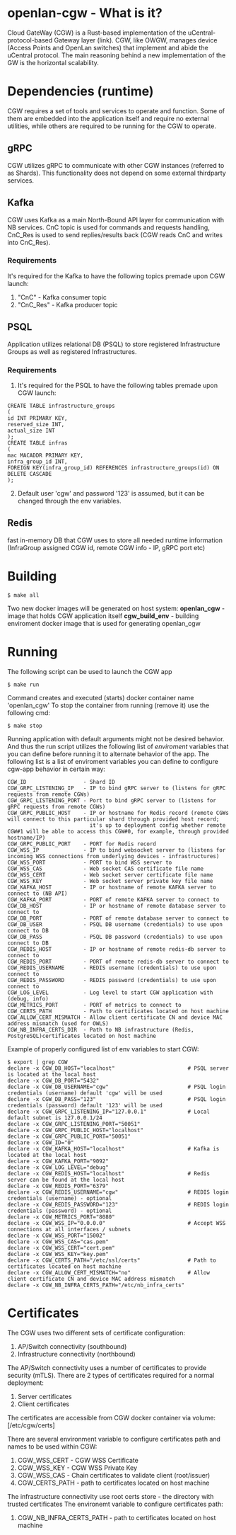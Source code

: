# openlan-cgw - What is it?
Cloud GateWay (CGW) is a Rust-based implementation of the uCentral-protocol-based Gateway layer (link).
CGW, like OWGW, manages device (Access Points and OpenLan switches) that implement and abide the uCentral protocol.
The main reasoning behind a new implementation of the GW is the horizontal scalability.
# Dependencies (runtime)
CGW requires a set of tools and services to operate and function. Some of them are embedded into the application itself and require no external utilities,
while others are required to be running for the CGW to operate.
## gRPC
CGW utilizes gRPC to communicate with other CGW instances (referred to as Shards). This functionality does not depend on some external thirdparty services.
## Kafka
CGW uses Kafka as a main North-Bound API layer for communication with NB services. CnC topic is used for commands and requests handling, CnC_Res is used to send replies/results back (CGW reads CnC and writes into CnC_Res).
### Requirements
It's required for the Kafka to have the following topics premade upon CGW launch:
1. "CnC"     - Kafka consumer topic
2. "CnC_Res" - Kafka producer topic
## PSQL
Application utilizes relational DB (PSQL) to store registered Infrastructure Groups as well as registered Infrastructures.
### Requirements
1. It's required for the PSQL to have the following tables premade upon CGW launch:
```
CREATE TABLE infrastructure_groups
(
id INT PRIMARY KEY,
reserved_size INT,
actual_size INT
);
CREATE TABLE infras
(
mac MACADDR PRIMARY KEY,
infra_group_id INT,
FOREIGN KEY(infra_group_id) REFERENCES infrastructure_groups(id) ON DELETE CASCADE
);
```
2. Default user 'cgw' and password '123' is assumed, but it can be changed through the env variables.
## Redis
fast in-memory DB that CGW uses to store all needed runtime information (InfraGroup assigned CGW id, remote CGW info - IP, gRPC port etc)
# Building
```console
$ make all
```
Two new docker images will be generated on host system:
**openlan_cgw** - image that holds CGW application itself
**cgw_build_env** - building enviroment docker image that is used for generating openlan_cgw
# Running
The following script can be used to launch the CGW app
```console
$ make run
```
Command creates and executed (starts) docker container name 'openlan_cgw'
To stop the container from running (remove it) use the following cmd:
```console
$ make stop
```
Running application with default arguments might not be desired behavior.
And thus the run script utilizes the following list of *enviroment* variables that you can define before running it to alternate behavior of the app.
The following list is a list of enviroment variables you can define to configure cgw-app behavior in certain way:
```
CGW_ID                  - Shard ID
CGW_GRPC_LISTENING_IP   - IP to bind gRPC server to (listens for gRPC requests from remote CGWs)
CGW_GRPC_LISTENING_PORT - Port to bind gRPC server to (listens for gRPC requests from remote CGWs)
CGW_GRPC_PUBLIC_HOST    - IP or hostname for Redis record (remote CGWs will connect to this particular shard through provided host record;
                          it's up to deployment config whether remote CGW#1 will be able to access this CGW#0, for example, through provided hostname/IP)
CGW_GRPC_PUBLIC_PORT    - PORT for Redis record
CGW_WSS_IP              - IP to bind websocket server to (listens for incoming WSS connections from underlying devices - infrastructures)
CGW_WSS_PORT            - PORT to bind WSS server to
CGW_WSS_CAS             - Web socket CAS certificate file name
CGW_WSS_CERT            - Web socket server certificate file name
CGW_WSS_KEY             - Web socket server private key file name
CGW_KAFKA_HOST          - IP or hostname of remote KAFKA server to connect to (NB API)
CGW_KAFKA_PORT          - PORT of remote KAFKA server to connect to
CGW_DB_HOST             - IP or hostname of remote database server to connect to
CGW_DB_PORT             - PORT of remote database server to connect to
CGW_DB_USER             - PSQL DB username (credentials) to use upon connect to DB
CGW_DB_PASS             - PSQL DB password (credentials) to use upon connect to DB
CGW_REDIS_HOST          - IP or hostname of remote redis-db server to connect to
CGW_REDIS_PORT          - PORT of remote redis-db server to connect to
CGW_REDIS_USERNAME      - REDIS username (credentials) to use upon connect to
CGW_REDIS_PASSWORD      - REDIS password (credentials) to use upon connect to
CGW_LOG_LEVEL           - Log level to start CGW application with (debug, info)
CGW_METRICS_PORT        - PORT of metrics to connect to
CGW_CERTS_PATH          - Path to certificates located on host machine
CGW_ALLOW_CERT_MISMATCH - Allow client certificate CN and device MAC address mismatch (used for OWLS)
CGW_NB_INFRA_CERTS_DIR  - Path to NB infrastructure (Redis, PostgreSQL)certificates located on host machine
```

Example of properly configured list of env variables to start CGW:
```console
$ export | grep CGW
declare -x CGW_DB_HOST="localhost"                       # PSQL server is located at the local host
declare -x CGW_DB_PORT="5432"
declare -x CGW_DB_USERNAME="cgw"                         # PSQL login credentials (username) default 'cgw' will be used
declare -x CGW_DB_PASS="123"                             # PSQL login credentials (password) default '123' will be used
declare -x CGW_GRPC_LISTENING_IP="127.0.0.1"             # Local default subnet is 127.0.0.1/24
declare -x CGW_GRPC_LISTENING_PORT="50051"
declare -x CGW_GRPC_PUBLIC_HOST="localhost"
declare -x CGW_GRPC_PUBLIC_PORT="50051"
declare -x CGW_ID="0"
declare -x CGW_KAFKA_HOST="localhost"                    # Kafka is located at the local host
declare -x CGW_KAFKA_PORT="9092"
declare -x CGW_LOG_LEVEL="debug"
declare -x CGW_REDIS_HOST="localhost"                    # Redis server can be found at the local host
declare -x CGW_REDIS_PORT="6379"
declare -x CGW_REDIS_USERNAME="cgw"                      # REDIS login credentials (username) - optional
declare -x CGW_REDIS_PASSWORD="123"                      # REDIS login credentials (password) - optional
declare -x CGW_METRICS_PORT="8080"
declare -x CGW_WSS_IP="0.0.0.0"                          # Accept WSS connections at all interfaces / subnets
declare -x CGW_WSS_PORT="15002"
declare -x CGW_WSS_CAS="cas.pem"
declare -x CGW_WSS_CERT="cert.pem"
declare -x CGW_WSS_KEY="key.pem"
declare -x CGW_CERTS_PATH="/etc/ssl/certs"               # Path to certificates located on host machine
declare -x CGW_ALLOW_CERT_MISMATCH="no"                  # Allow client certificate CN and device MAC address mismatch
declare -x CGW_NB_INFRA_CERTS_PATH="/etc/nb_infra_certs"
```
# Certificates
The CGW uses two different sets of certificate configuration:
1. AP/Switch connectivity (southbound)
2. Infrastructure connectivity (northbound)

The AP/Switch connectivity uses a number of certificates to provide security (mTLS).
There are 2 types of certificates required for a normal deployment:
1. Server certificates
2. Client certificates

The certificates are accessible from CGW docker container via volume: [/etc/cgw/certs]

There are several environment variable to configure certificates path and names to be used within CGW:
1. CGW_WSS_CERT - CGW WSS Certificate
2. CGW_WSS_KEY - CGW WSS Private Key
3. CGW_WSS_CAS - Chain certificates to validate client (root/issuer)
4. CGW_CERTS_PATH - path to certificates located on host machine

The infrastructure connectivity use root certs store - the directory with trusted certificates
The environemt variable to configure certificates path:
1. CGW_NB_INFRA_CERTS_PATH - path to certificates located on host machine
